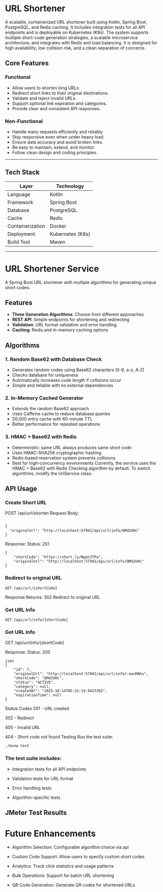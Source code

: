 #  URL Shortener

A scalable, containerized URL shortener built using Kotlin, Spring Boot, PostgreSQL, and Redis caching. It includes integration tests for all API endpoints and is deployable on Kubernetes (K8s). The system supports multiple short-code generation strategies, a scalable microservice architecture, and integrates with Redis and load balancing. It is designed for high availability, low collision risk, and a clean separation of concerns.

##  Core Features

###  Functional
- Allow users to shorten long URLs.
- Redirect short links to their original destinations.
- Validate and reject invalid URLs.
- Support optional link expiration and categories.
- Provide clear and consistent API responses.

###  Non-Functional
- Handle many requests efficiently and reliably.
- Stay responsive even when under heavy load.
- Ensure data accuracy and avoid broken links.
- Be easy to maintain, extend, and monitor.
- Follow clean design and coding principles.

---

##  Tech Stack

| Layer | Technology |
|--------|-------------|
| Language | Kotlin |
| Framework | Spring Boot |
| Database | PostgreSQL |
| Cache | Redis |
|Containerization | Docker
| Deployment | Kubernetes (K8s) |
| Build Tool | Maven |

---

# URL Shortener Service

A Spring Boot URL shortener with multiple algorithms for generating unique short codes.

## Features

- **Three Generation Algorithms**: Choose from different approaches
- **REST API**: Simple endpoints for shortening and redirecting
- **Validation**: URL format validation and error handling
- **Caching**: Redis and in-memory caching options

## Algorithms

### 1. Random Base62 with Database Check
- Generates random codes using Base62 characters (0-9, a-z, A-Z)
- Checks database for uniqueness
- Automatically increases code length if collisions occur
- Simple and reliable with no external dependencies

### 2. In-Memory Cached Generator
- Extends the random Base62 approach
- Uses Caffeine cache to reduce database queries
- 20,000 entry cache with 60-minute TTL
- Better performance for repeated operations

### 3. HMAC + Base62 with Redis
- Deterministic: same URL always produces same short code
- Uses HMAC-SHA256 cryptographic hashing
- Redis-based reservation system prevents collisions
- Best for high-concurrency environments
  Currently, the service uses the HMAC + Base62 with Redis Checking algorithm by default. To switch algorithms, modify the UrlService class:
## API Usage

### Create Short URL
POST /api/url/shorten
Request Body:

```http

{
  "originalUrl": "http://localhost:57942/api/url/info/QMd2UHc"
}
```
Response: Status: 201
```http
{
    "shortCode": "https://short.ly/NgonJTPa",
    "originalUrl": "http://localhost:57942/api/url/info/QMd2UHc"
}
```
### Redirect to original URL

```http
GET /api/url/{shortCode}
```
Response Returns: 302 Redirect to original URL

### Get URL Info
```http
GET /api/url/info/{shortCode}
```

### Get URL Info
GET /api/url/info/{shortCode}

Response: Status: 200
```
json
{
    "id": 7,
    "originalUrl": "http://localhost:57942/api/url/info/:aaxMAhu",
    "shortCode": "QMd2UHc",
    "status": "ACTIVE",
    "category": null,
    "createdAt": "2025-10-14T05:32:19.942339Z",
    "expirationTime": null
}
```
Status Codes
201 - URL created

302 - Redirect

400 - Invalid URL

404 - Short code not found
Testing
Run the test suite:

```bash
./mvnw test
```
### The test suite includes:

- Integration tests for all API endpoints

- Validation tests for URL format

- Error handling tests

- Algorithm-specific tests

## JMeter Test Results


# Future Enhancements
- Algorithm Selection: Configurable algorithm choice via api

- Custom Code Support: Allow users to specify custom short codes

- Analytics: Track click statistics and usage patterns

- Bulk Operations: Support for batch URL shortening

- QR Code Generation: Generate QR codes for shortened URLs

